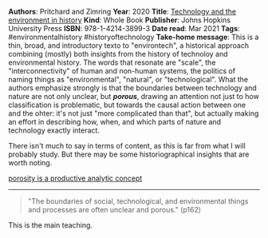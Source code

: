 **Authors**: Pritchard and Zimring
**Year**: 2020
**Title**: [Technology and the environment in history](zotero://select/items/1_XSKPRF4Y)
**Kind**: Whole Book
**Publisher**: Johns Hopkins University Press
**ISBN**: 978-1-4214-3899-3
**Date read**: Mar 2021
**Tags**:  #environmentalhistory #historyoftechnology
**Take-home message**: This is a thin, broad, and introductory texto to "environtech", a historical approach combining (mostly) both insights from the history of technoloy and environmental history. The words that resonate are "scale", the "interconnectivity" of human and non-human systems, the politics of naming things as "environmental", "natural", or "technological". What the authors emphasize strongly is that the boundaries between technology and nature are not only unclear, but ***porous***, drawing an attention not just to how classification is problematic, but towards the causal  action between one and the ohter: it's not just "more complicated than that", but actually making an effort in describing how, when, and which parts of nature and technology exactly interact. 

There isn't much to say in terms of content, as this is far from what I will probably study. But there may be some historiographical insights that are worth noting. 

[porosity is a productive analytic concept](porosity%20is%20a%20productive%20analytic%20concept.md) 



---


> "The boundaries of social, technological, and environmental things and processes are often unclear and porous." (p162)

This is the main teaching.<br>


